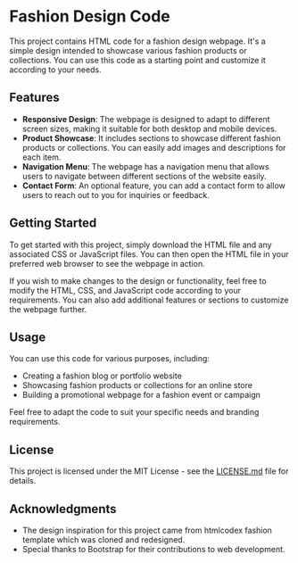 # Fashion Design Code

This project contains HTML code for a fashion design webpage. It's a simple design intended to showcase various fashion products or collections. You can use this code as a starting point and customize it according to your needs.

## Features

- **Responsive Design**: The webpage is designed to adapt to different screen sizes, making it suitable for both desktop and mobile devices.
- **Product Showcase**: It includes sections to showcase different fashion products or collections. You can easily add images and descriptions for each item.
- **Navigation Menu**: The webpage has a navigation menu that allows users to navigate between different sections of the website easily.
- **Contact Form**: An optional feature, you can add a contact form to allow users to reach out to you for inquiries or feedback.

## Getting Started

To get started with this project, simply download the HTML file and any associated CSS or JavaScript files. You can then open the HTML file in your preferred web browser to see the webpage in action.

If you wish to make changes to the design or functionality, feel free to modify the HTML, CSS, and JavaScript code according to your requirements. You can also add additional features or sections to customize the webpage further.

## Usage

You can use this code for various purposes, including:

- Creating a fashion blog or portfolio website
- Showcasing fashion products or collections for an online store
- Building a promotional webpage for a fashion event or campaign

Feel free to adapt the code to suit your specific needs and branding requirements.

## License

This project is licensed under the MIT License - see the [LICENSE.md](LICENSE.md) file for details.

## Acknowledgments

- The design inspiration for this project came from htmlcodex fashion template which was cloned and redesigned.
- Special thanks to Bootstrap for their contributions to web development.

